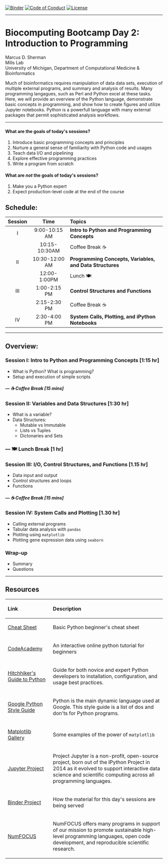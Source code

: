 [![Binder](https://mybinder.org/badge.svg)](https://mybinder.org/v2/gh/betteridiot/biocomp_bootcamp/master?urlpath=lab&filepath=index.ipynb)
[![Code of Conduct](https://img.shields.io/badge/%E2%9D%A4-code%20of%20conduct-blue.svg?style=flat)](https://github.com/betteridiot/biocomp_bootcamp/blob/master/CODE_OF_CONDUCT.md)
[![License](https://img.shields.io/badge/License-BSD%203--Clause-green.svg)](https://github.com/betteridiot/biocomp_bootcamp/blob/master/LICENSE)

---
# Biocomputing Bootcamp Day 2: Introduction to Programming
Marcus D. Sherman<br/>
Mills Lab<br/>
University of Michigan, Department of Computational Medicine & Bioinformatics<br/>

Much of bioinformatics requires manipulation of data data sets, execution of multiple external programs, and summary and analysis of results.  Many programming langagues, such as Perl and Python excel at these tasks.  Here, we will provide an overview of the Python language, demonstrate basic concepts in programming, and show how to create figures and utilize Jupyter notebooks.  Python is a powerfull language with many external packages that permit sophisticated analysis workflows.

---

#### What are the goals of today's sessions?
1. Introduce basic programming concepts and principles
2. Nurture a general sense of familiarity with Python code and usages
3. Teach data I/O and pipelining
4. Explore effective programming practices
5. Write a program from scratch

#### What are *not* the goals of today's sessions?
1. Make you a Python expert
2. Expect production-level code at the end of the course

## Schedule:

| Session | Time           | Topics                   |
| :-----: |:--------------:| :----------------------- |
| I       | 9:00-10:15 AM  | **Intro to Python and Programming Concepts** |
|         | 10:15-10:30AM  | Coffee Break &#9749;             |
| II      | 10:30-12:00 AM | **Programming Concepts, Variables, and Data Structures**       |
|         | 12:00-1:00PM   | Lunch &#127869;                   |
| III     | 1:00-2:15 PM   | **Control Structures and Functions**    |
|         | 2:15-2:30 PM   | Coffee Break  &#9749;            |
| IV      | 2:30-4:00 PM   | **System Calls, Plotting, and iPython Notebooks**   |

---

## Overview:
### Session I: Intro to Python and Programming Concepts [1:15 hr]
- What is Python?  What is programming?
- Setup and execution of simple scripts

##### &#8212; &#9749; Coffee Break [15 mins]

### Session II: Variables and Data Structures [1:30 hr] 
- What is a variable?
- Data Structures:
  - Mutable vs Immutable
  - Lists vs Tuples
  - Dictonaries and Sets

### &#8212; &#127869; Lunch Break [1 hr]

### Session III: I/O, Control Structures, and Functions [1.15 hr]
- Data input and output
- Control structures and loops
- Functions

##### &#8212; &#9749; Coffee Break [15 mins]

### Session IV: System Calls and Plotting [1.30 hr]
- Calling external programs
- Tabular data analysis with `pandas`
- Plotting using `matplotlib`
- Plotting gene expression data using `seaborn`

### Wrap-up
- Summary
- Questions
---

## Resources
| <p align="left"> Link | <p align="left">Description           |
| :-----: |:--------------:|
|<p align="left">[Cheat Sheet](https://github.com/ehmatthes/pcc/releases/download/v1.0.0/beginners_python_cheat_sheet_pcc.pdf)| <p align="left">Basic Python beginner's cheat sheet|
|<p align="left">[CodeAcademy](https://www.codecademy.com/learn/python)| <p align="left">An interactive online python tutorial for beginners<br/>
|<p align="left">[Hitchhiker's Guide to Python](https://docs.python-guide.org/)| <p align="left">Guide for both novice and expert Python developers to installation, configuration, and usage best practices.|
|<p align="left">[Google Python Style Guide](https://github.com/google/styleguide/blob/gh-pages/pyguide.md)| <p align="left">Python is the main dynamic language used at Google. This style guide is a list of dos and don'ts for Python programs.|
|<p align="left">[Matplotlib Gallery](http://matplotlib.org/gallery.html)| <p align="left">Some examples of the power of `matplotlib`|
|<p align="left">[Jupyter Project](http://jupyter.org/)| <p align="left">Project Jupyter is a non-profit, open-source project, born out of the IPython Project in 2014 as it evolved to support interactive data science and scientific computing across all programming languages.|
|<p align="left">[Binder Project](https://mybinder.org/#)| <p align="left">How the material for this day's sessions are being served
|<p align="left">[NumFOCUS](https://numfocus.org/)| <p align="left">NumFOCUS offers many programs in support of our mission to promote sustainable high-level programming languages, open code development, and reproducible scientific research.|

